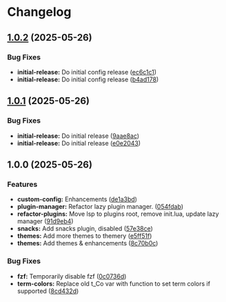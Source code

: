 # Changelog

## [1.0.2](https://github.com/redjax/neovim/compare/v1.0.1...v1.0.2) (2025-05-26)


### Bug Fixes

* **initial-release:** Do initial config release ([ec6c1c1](https://github.com/redjax/neovim/commit/ec6c1c193040b8886e67d37c0898dbd60555d1e1))
* **initial-release:** Do initial config release ([b4ad178](https://github.com/redjax/neovim/commit/b4ad178128557709001e35a36dd9709c7e8af724))

## [1.0.1](https://github.com/redjax/neovim/compare/v1.0.0...v1.0.1) (2025-05-26)


### Bug Fixes

* **initial-release:** Do initial release ([9aae8ac](https://github.com/redjax/neovim/commit/9aae8ac1bbe03d1b5490201893cc381cb97911d2))
* **initial-release:** Do initial release ([e0e2043](https://github.com/redjax/neovim/commit/e0e2043b07022a70c00da8576e85674df39e285d))

## 1.0.0 (2025-05-26)


### Features

* **custom-config:** Enhancements ([de1a3bd](https://github.com/redjax/neovim/commit/de1a3bd13fd27c0cbfdd73b297c8e558d08015ea))
* **plugin-manager:** Refactor lazy plugin manager. ([054fdab](https://github.com/redjax/neovim/commit/054fdabdbb9861bcaea7cc740d643039408982b2))
* **refactor-plugins:** Move lsp to plugins root, remove init.lua, update lazy manager ([91d9eb4](https://github.com/redjax/neovim/commit/91d9eb4c5cb3c28ec9dcf26ea0880f165aedbf4e))
* **snacks:** Add snacks plugin, disabled ([57e38ce](https://github.com/redjax/neovim/commit/57e38ceb4c8148ade57839342ddb0cb3f54afa1b))
* **themes:** Add more themes to themery ([e5ff51f](https://github.com/redjax/neovim/commit/e5ff51fab4db74ed3b33f1d0ba148e07efc6b741))
* **themes:** Add themes & enhancements ([8c70b0c](https://github.com/redjax/neovim/commit/8c70b0c782f3c12206bd7be000c37b5aa40ef353))


### Bug Fixes

* **fzf:** Temporarily disable fzf ([0c0736d](https://github.com/redjax/neovim/commit/0c0736d913542b5f5594771138e0db72adf701a5))
* **term-colors:** Replace old t_Co var with function to set term colors if supported ([8cd432d](https://github.com/redjax/neovim/commit/8cd432dea18db28ea7d31f8a1055aaf5639943f9))
